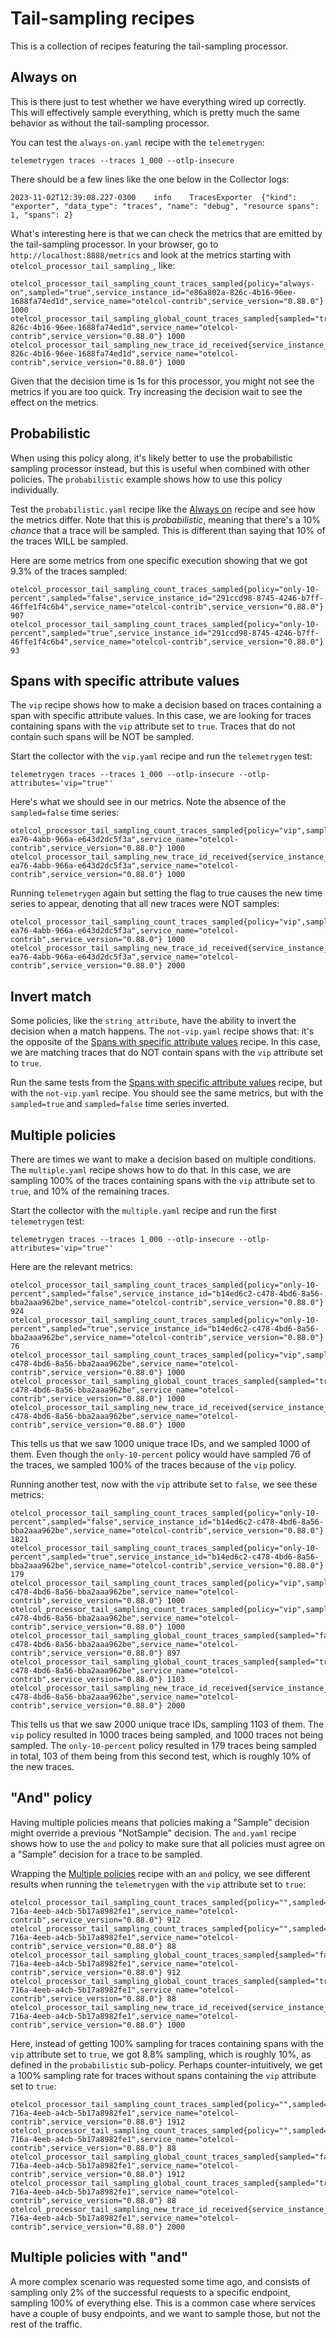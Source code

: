 # Tail-sampling recipes

This is a collection of recipes featuring the tail-sampling processor.

## Always on

This is there just to test whether we have everything wired up correctly. This will effectively sample everything, which is pretty much the same behavior as without the tail-sampling processor.

You can test the `always-on.yaml` recipe with the `telemetrygen`:

```commandline
telemetrygen traces --traces 1_000 --otlp-insecure 
```

There should be a few lines like the one below in the Collector logs:

```
2023-11-02T12:39:08.227-0300    info    TracesExporter  {"kind": "exporter", "data_type": "traces", "name": "debug", "resource spans": 1, "spans": 2}
```

What's interesting here is that we can check the metrics that are emitted by the tail-sampling processor. In your browser, go to `http://localhost:8888/metrics` and look at the metrics starting with `otelcol_processor_tail_sampling_`, like:

```
otelcol_processor_tail_sampling_count_traces_sampled{policy="always-on",sampled="true",service_instance_id="e86a802a-826c-4b16-96ee-1688fa74ed1d",service_name="otelcol-contrib",service_version="0.88.0"} 1000
otelcol_processor_tail_sampling_global_count_traces_sampled{sampled="true",service_instance_id="e86a802a-826c-4b16-96ee-1688fa74ed1d",service_name="otelcol-contrib",service_version="0.88.0"} 1000
otelcol_processor_tail_sampling_new_trace_id_received{service_instance_id="e86a802a-826c-4b16-96ee-1688fa74ed1d",service_name="otelcol-contrib",service_version="0.88.0"} 1000
```

Given that the decision time is 1s for this processor, you might not see the metrics if you are too quick. Try increasing the decision wait to see the effect on the metrics.

## Probabilistic

When using this policy along, it's likely better to use the probabilistic sampling processor instead, but this is useful when combined with other policies. The `probabilistic` example shows how to use this policy individually.

Test the `probabilistic.yaml` recipe like the [Always on](#always-on) recipe and see how the metrics differ. Note that this is _probabilistic_, meaning that there's a 10% _chance_ that a trace will be sampled. This is different than saying that 10% of the traces WILL be sampled.

Here are some metrics from one specific execution showing that we got 9.3% of the traces sampled:

```
otelcol_processor_tail_sampling_count_traces_sampled{policy="only-10-percent",sampled="false",service_instance_id="291ccd98-8745-4246-b7ff-46ffe1f4c6b4",service_name="otelcol-contrib",service_version="0.88.0"} 907
otelcol_processor_tail_sampling_count_traces_sampled{policy="only-10-percent",sampled="true",service_instance_id="291ccd98-8745-4246-b7ff-46ffe1f4c6b4",service_name="otelcol-contrib",service_version="0.88.0"} 93
```

## Spans with specific attribute values

The `vip` recipe shows how to make a decision based on traces containing a span with specific attribute values. In this case, we are looking for traces containing spans with the `vip` attribute set to `true`. Traces that do not contain such spans will be NOT be sampled.

Start the collector with the `vip.yaml` recipe and run the `telemetrygen` test:

```commandline
telemetrygen traces --traces 1_000 --otlp-insecure --otlp-attributes='vip="true"'
```

Here's what we should see in our metrics. Note the absence of the `sampled=false` time series:

```
otelcol_processor_tail_sampling_count_traces_sampled{policy="vip",sampled="true",service_instance_id="dac1e38c-ea76-4abb-966a-e643d2dc5f3a",service_name="otelcol-contrib",service_version="0.88.0"} 1000
otelcol_processor_tail_sampling_new_trace_id_received{service_instance_id="dac1e38c-ea76-4abb-966a-e643d2dc5f3a",service_name="otelcol-contrib",service_version="0.88.0"} 1000
```

Running `telemetrygen` again but setting the flag to true causes the new time series to appear, denoting that all new traces were NOT samples:

```
otelcol_processor_tail_sampling_count_traces_sampled{policy="vip",sampled="false",service_instance_id="dac1e38c-ea76-4abb-966a-e643d2dc5f3a",service_name="otelcol-contrib",service_version="0.88.0"} 1000
otelcol_processor_tail_sampling_new_trace_id_received{service_instance_id="dac1e38c-ea76-4abb-966a-e643d2dc5f3a",service_name="otelcol-contrib",service_version="0.88.0"} 2000
```

## Invert match

Some policies, like the `string_attribute`, have the ability to invert the decision when a match happens. The `not-vip.yaml` recipe shows that: it's the opposite of the [Spans with specific attribute values](#spans-with-specific-attribute-values) recipe. In this case, we are matching traces that do NOT contain spans with the `vip` attribute set to `true`.

Run the same tests from the [Spans with specific attribute values](#spans-with-specific-attribute-values) recipe, but with the `not-vip.yaml` recipe. You should see the same metrics, but with the `sampled=true` and `sampled=false` time series inverted.

## Multiple policies

There are times we want to make a decision based on multiple conditions. The `multiple.yaml` recipe shows how to do that. In this case, we are sampling 100% of the traces containing spans with the `vip` attribute set to `true`, and 10% of the remaining traces.

Start the collector with the `multiple.yaml` recipe and run the first `telemetrygen` test:

```commandline
telemetrygen traces --traces 1_000 --otlp-insecure --otlp-attributes='vip="true"'
```

Here are the relevant metrics:

```
otelcol_processor_tail_sampling_count_traces_sampled{policy="only-10-percent",sampled="false",service_instance_id="b14ed6c2-c478-4bd6-8a56-bba2aaa962be",service_name="otelcol-contrib",service_version="0.88.0"} 924
otelcol_processor_tail_sampling_count_traces_sampled{policy="only-10-percent",sampled="true",service_instance_id="b14ed6c2-c478-4bd6-8a56-bba2aaa962be",service_name="otelcol-contrib",service_version="0.88.0"} 76
otelcol_processor_tail_sampling_count_traces_sampled{policy="vip",sampled="true",service_instance_id="b14ed6c2-c478-4bd6-8a56-bba2aaa962be",service_name="otelcol-contrib",service_version="0.88.0"} 1000
otelcol_processor_tail_sampling_global_count_traces_sampled{sampled="true",service_instance_id="b14ed6c2-c478-4bd6-8a56-bba2aaa962be",service_name="otelcol-contrib",service_version="0.88.0"} 1000
otelcol_processor_tail_sampling_new_trace_id_received{service_instance_id="b14ed6c2-c478-4bd6-8a56-bba2aaa962be",service_name="otelcol-contrib",service_version="0.88.0"} 1000
```

This tells us that we saw 1000 unique trace IDs, and we sampled 1000 of them. Even though the `only-10-percent` policy would have sampled 76 of the traces, we sampled 100% of the traces because of the `vip` policy.

Running another test, now with the `vip` attribute set to `false`, we see these metrics:

```
otelcol_processor_tail_sampling_count_traces_sampled{policy="only-10-percent",sampled="false",service_instance_id="b14ed6c2-c478-4bd6-8a56-bba2aaa962be",service_name="otelcol-contrib",service_version="0.88.0"} 1821
otelcol_processor_tail_sampling_count_traces_sampled{policy="only-10-percent",sampled="true",service_instance_id="b14ed6c2-c478-4bd6-8a56-bba2aaa962be",service_name="otelcol-contrib",service_version="0.88.0"} 179
otelcol_processor_tail_sampling_count_traces_sampled{policy="vip",sampled="false",service_instance_id="b14ed6c2-c478-4bd6-8a56-bba2aaa962be",service_name="otelcol-contrib",service_version="0.88.0"} 1000
otelcol_processor_tail_sampling_count_traces_sampled{policy="vip",sampled="true",service_instance_id="b14ed6c2-c478-4bd6-8a56-bba2aaa962be",service_name="otelcol-contrib",service_version="0.88.0"} 1000
otelcol_processor_tail_sampling_global_count_traces_sampled{sampled="false",service_instance_id="b14ed6c2-c478-4bd6-8a56-bba2aaa962be",service_name="otelcol-contrib",service_version="0.88.0"} 897
otelcol_processor_tail_sampling_global_count_traces_sampled{sampled="true",service_instance_id="b14ed6c2-c478-4bd6-8a56-bba2aaa962be",service_name="otelcol-contrib",service_version="0.88.0"} 1103
otelcol_processor_tail_sampling_new_trace_id_received{service_instance_id="b14ed6c2-c478-4bd6-8a56-bba2aaa962be",service_name="otelcol-contrib",service_version="0.88.0"} 2000
```

This tells us that we saw 2000 unique trace IDs, sampling 1103 of them. The `vip` policy resulted in 1000 traces being sampled, and 1000 traces not being sampled. The `only-10-percent` policy resulted in 179 traces being sampled in total, 103 of them being from this second test, which is roughly 10% of the new traces.

## "And" policy

Having multiple policies means that policies making a "Sample" decision might override a previous "NotSample" decision. The `and.yaml` recipe shows how to use the `and` policy to make sure that all policies must agree on a "Sample" decision for a trace to be sampled.

Wrapping the [Multiple policies](#multiple-policies) recipe with an `and` policy, we see different results when running the `telemetrygen` with the `vip` attribute set to `true`:

```
otelcol_processor_tail_sampling_count_traces_sampled{policy="",sampled="false",service_instance_id="17e959f6-716a-4eeb-a4cb-5b17a8982fe1",service_name="otelcol-contrib",service_version="0.88.0"} 912
otelcol_processor_tail_sampling_count_traces_sampled{policy="",sampled="true",service_instance_id="17e959f6-716a-4eeb-a4cb-5b17a8982fe1",service_name="otelcol-contrib",service_version="0.88.0"} 88
otelcol_processor_tail_sampling_global_count_traces_sampled{sampled="false",service_instance_id="17e959f6-716a-4eeb-a4cb-5b17a8982fe1",service_name="otelcol-contrib",service_version="0.88.0"} 912
otelcol_processor_tail_sampling_global_count_traces_sampled{sampled="true",service_instance_id="17e959f6-716a-4eeb-a4cb-5b17a8982fe1",service_name="otelcol-contrib",service_version="0.88.0"} 88
otelcol_processor_tail_sampling_new_trace_id_received{service_instance_id="17e959f6-716a-4eeb-a4cb-5b17a8982fe1",service_name="otelcol-contrib",service_version="0.88.0"} 1000
```

Here, instead of getting 100% sampling for traces containing spans with the `vip` attribute set to `true`, we got 8.8% sampling, which is roughly 10%, as defined in the `probabilistic` sub-policy. Perhaps counter-intuitively, we get a 100% sampling rate for traces without spans containing the `vip` attribute set to `true`:

```
otelcol_processor_tail_sampling_count_traces_sampled{policy="",sampled="false",service_instance_id="17e959f6-716a-4eeb-a4cb-5b17a8982fe1",service_name="otelcol-contrib",service_version="0.88.0"} 1912
otelcol_processor_tail_sampling_count_traces_sampled{policy="",sampled="true",service_instance_id="17e959f6-716a-4eeb-a4cb-5b17a8982fe1",service_name="otelcol-contrib",service_version="0.88.0"} 88
otelcol_processor_tail_sampling_global_count_traces_sampled{sampled="false",service_instance_id="17e959f6-716a-4eeb-a4cb-5b17a8982fe1",service_name="otelcol-contrib",service_version="0.88.0"} 1912
otelcol_processor_tail_sampling_global_count_traces_sampled{sampled="true",service_instance_id="17e959f6-716a-4eeb-a4cb-5b17a8982fe1",service_name="otelcol-contrib",service_version="0.88.0"} 88
otelcol_processor_tail_sampling_new_trace_id_received{service_instance_id="17e959f6-716a-4eeb-a4cb-5b17a8982fe1",service_name="otelcol-contrib",service_version="0.88.0"} 2000
```

## Multiple policies with "and"

A more complex scenario was requested some time ago, and consists of sampling only 2% of the successful requests to a specific endpoint, sampling 100% of everything else. This is a common case where services have a couple of busy endpoints, and we want to sample those, but not the rest of the traffic.
